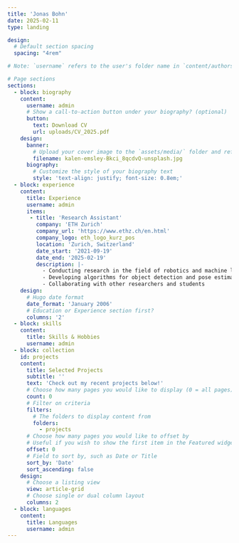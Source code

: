 ```yaml
---
title: 'Jonas Bohn'
date: 2025-02-11
type: landing

design:
  # Default section spacing
  spacing: "4rem"

# Note: `username` refers to the user's folder name in `content/authors/`

# Page sections
sections:
  - block: biography
    content:
      username: admin
      # Show a call-to-action button under your biography? (optional)
      button:
        text: Download CV
        url: uploads/CV_2025.pdf
    design:
      banner:
        # Upload your cover image to the `assets/media/` folder and reference it here
        filename: kalen-emsley-Bkci_8qcdvQ-unsplash.jpg
      biography:
        # Customize the style of your biography text
        style: 'text-align: justify; font-size: 0.8em;'
  - block: experience
    content:
      title: Experience
      username: admin
      items:
       - title: 'Research Assistant'
         company: 'ETH Zurich'
         company_url: 'https://www.ethz.ch/en.html'
         company_logo: eth_logo_kurz_pos
         location: 'Zurich, Switzerland'
         date_start: '2021-09-19'
         date_end: '2025-02-19'
         description: |-
           - Conducting research in the field of robotics and machine learning
           - Developing algorithms for object detection and pose estimation
           - Collaborating with other researchers and students
    design:
      # Hugo date format
      date_format: 'January 2006'
      # Education or Experience section first?
      columns: '2'
  - block: skills
    content:
      title: Skills & Hobbies
      username: admin
  - block: collection
    id: projects
    content:
      title: Selected Projects
      subtitle: ''
      text: 'Check out my recent projects below!'
      # Choose how many pages you would like to display (0 = all pages)
      count: 0
      # Filter on criteria
      filters:
        # The folders to display content from
        folders:
          - projects
      # Choose how many pages you would like to offset by
      # Useful if you wish to show the first item in the Featured widget
      offset: 0
      # Field to sort by, such as Date or Title
      sort_by: 'Date'
      sort_ascending: false
    design:
      # Choose a listing view
      view: article-grid
      # Choose single or dual column layout
      columns: 2
  - block: languages
    content:
      title: Languages
      username: admin
---
```

